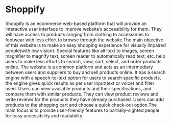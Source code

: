 # Shoppify

Shoppify is an ecommerce web-based platform that will provide an interactive user interface to improve website’s accessibility for them. They will have access to products ranging from clothing to accessories to footwear with less effort to browse through the website.The main objective of this website is to make an easy shopping experience for visually impaired people(with low vision). Special features like alt-text to images, screen magnifier to magnify text, screen reader to automatically read text, etc. help users to make less efforts to search, view, sort, select, and order products online. The website is a common platform and acts as an intermediary between users and suppliers to buy and sell products online. It has a search engine with a speech-to-text option for users to search specific products, the engine gives quick results as per user input(text or voice) and filter used. Users can view available products and their specifications, and compare them with similar products. They can view product reviews and write reviews for the products they have already purchased. Users can add products to the shopping cart and choose a quick check-out option.The main focus is to provide user-friendly features to partially-sighted people for easy accessibility and readability.  

